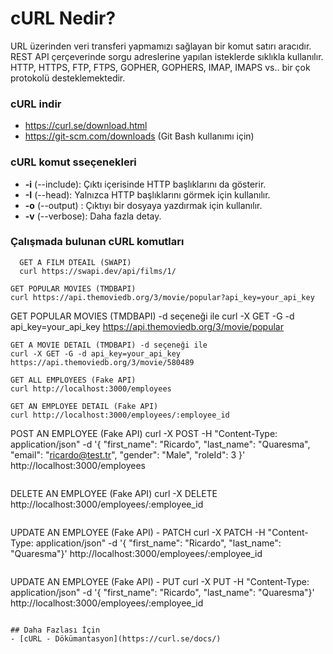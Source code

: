 cURL Nedir?
======

URL üzerinden veri transferi yapmamızı sağlayan bir komut satırı aracıdır. REST API çerçeverinde sorgu adreslerine yapılan isteklerde sıklıkla kullanılır. HTTP, HTTPS, FTP, FTPS, GOPHER, GOPHERS, IMAP, IMAPS vs.. bir çok protokolü desteklemektedir.

### cURL indir
- https://curl.se/download.html
- https://git-scm.com/downloads (Git Bash kullanımı için)

### cURL komut sseçenekleri
- **-i** (--include): Çıktı içerisinde HTTP başlıklarını da gösterir.
- **-I** (--head): Yalnızca HTTP başlıklarını görmek için kullanılır.
- **-o** (--output) <file> : Çıktıyı bir dosyaya yazdırmak için kullanılır.
- **-v** (--verbose): Daha fazla detay.
  
### Çalışmada bulunan cURL komutları
  
```
  GET A FILM DTEAIL (SWAPI)
  curl https://swapi.dev/api/films/1/
```
```
GET POPULAR MOVIES (TMDBAPI)
curl https://api.themoviedb.org/3/movie/popular?api_key=your_api_key
```
GET POPULAR MOVIES (TMDBAPI) -d seçeneği ile
curl -X GET -G -d api_key=your_api_key https://api.themoviedb.org/3/movie/popular
```
GET A MOVIE DETAIL (TMDBAPI) -d seçeneği ile
curl -X GET -G -d api_key=your_api_key https://api.themoviedb.org/3/movie/580489
```
```
GET ALL EMPLOYEES (Fake API)
curl http://localhost:3000/employees
```
```
GET AN EMPLOYEE DETAIL (Fake API)
curl http://localhost:3000/employees/:employee_id
```
POST AN EMPLOYEE (Fake API)
curl -X POST -H "Content-Type: application/json" -d '{ "first_name": "Ricardo", "last_name": "Quaresma", "email": "ricardo@test.tr", "gender": "Male", "roleId": 3 }' http://localhost:3000/employees
```
```
DELETE AN EMPLOYEE (Fake API)
curl -X DELETE http://localhost:3000/employees/:employee_id
```
```
UPDATE AN EMPLOYEE (Fake API) - PATCH
curl -X PATCH -H "Content-Type: application/json" -d '{ "first_name": "Ricardo", "last_name": "Quaresma"}' http://localhost:3000/employees/:employee_id
```

```
UPDATE AN EMPLOYEE (Fake API) - PUT
curl -X PUT -H "Content-Type: application/json" -d '{ "first_name": "Ricardo", "last_name": "Quaresma"}' http://localhost:3000/employees/:employee_id
```
  
## Daha Fazlası İçin
- [cURL - Dökümantasyon](https://curl.se/docs/)
